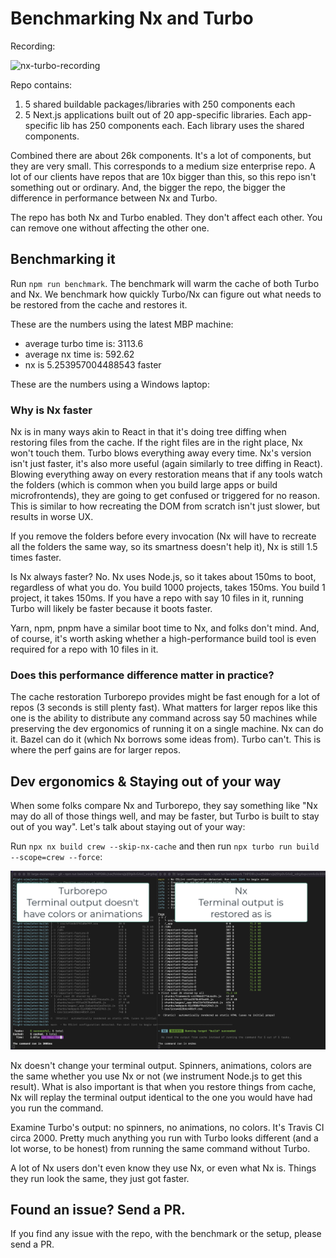 # Benchmarking Nx and Turbo

Recording:

![nx-turbo-recording](./readme-assets/nx-turbo.gif)

Repo contains:

1. 5 shared buildable packages/libraries with 250 components each
2. 5 Next.js applications built out of 20 app-specific libraries. Each app-specific lib has 250 components each. Each library uses the shared components.

Combined there are about 26k components. It's a lot of components, but they are very small. This corresponds to a medium size enterprise repo. A lot of our clients have repos that are 10x bigger than this, so this repo isn't something out or ordinary. And, the bigger the repo, the bigger the difference in performance between Nx and Turbo.

The repo has both Nx and Turbo enabled. They don't affect each other. You can remove one without affecting the other one.

## Benchmarking it

Run `npm run benchmark`. The benchmark will warm the cache of both Turbo and Nx. We benchmark how quickly Turbo/Nx can figure out what needs to be restored from the cache and restores it.

These are the numbers using the latest MBP machine:
- average turbo time is: 3113.6
- average nx time is: 592.62
- nx is 5.253957004488543 faster

These are the numbers using a Windows laptop:


### Why is Nx faster

Nx is in many ways akin to React in that it's doing tree diffing when restoring files from the cache. If the right files are in the right place, Nx won't touch them. Turbo blows everything away every time. Nx's version isn't just faster, it's also more useful (again similarly to tree diffing in React). Blowing everything away on every restoration means that if any tools watch the folders (which is common when you build large apps or build microfrontends), they are going to get confused or triggered for no reason. This is similar to  how recreating the DOM from scratch isn't just slower, but results in worse UX.

If you remove the folders before every invocation (Nx will have to recreate all the folders the same way, so its smartness doesn't help it), Nx is still 1.5 times faster.

Is Nx always faster? No. Nx uses Node.js, so it takes about 150ms to boot, regardless of what you do. You build 1000 projects, takes 150ms. You build 1 project, it takes 150ms. If you have a repo with say 10 files in it, running Turbo will likely be faster because it boots faster.

Yarn, npm, pnpm have a similar boot time to Nx, and folks don't mind. And, of course, it's worth asking whether a high-performance build tool is even required for a repo with 10 files in it.


### Does this performance difference matter in practice?

The cache restoration Turborepo provides might be fast enough for a lot of repos (3 seconds is still plenty fast). What matters for larger repos like this one is the ability to distribute any command across say 50 machines while preserving the dev ergonomics of running it on a single machine. Nx can do it. Bazel can do it (which Nx borrows some ideas from). Turbo can't. This is where the perf gains are for larger repos.


## Dev ergonomics & Staying out of your way

When some folks compare Nx and Turborepo, they say something like "Nx may do all of those things well, and may be faster, but Turbo is built to stay out of you way". Let's talk about staying out of your way:

Run `npx nx build crew --skip-nx-cache` and then run `npx turbo run build --scope=crew --force`:

![terminal outputs](./readme-assets/terminal-outputs.png)

Nx doesn't change your terminal output. Spinners, animations, colors are the same whether you use Nx or not (we instrument Node.js to get this result). What is also important is that when you restore things from cache, Nx will replay the terminal output identical to the one you would have had you run the command.

Examine Turbo's output: no spinners, no animations, no colors. It's Travis CI circa 2000. Pretty much anything you run with Turbo looks different (and a lot worse, to be honest) from running the same command without Turbo.

A lot of Nx users don't even know they use Nx, or even what Nx is. Things they run look the same, they just got faster.


## Found an issue? Send a PR.

If you find any issue with the repo, with the benchmark or the setup, please send a PR. 